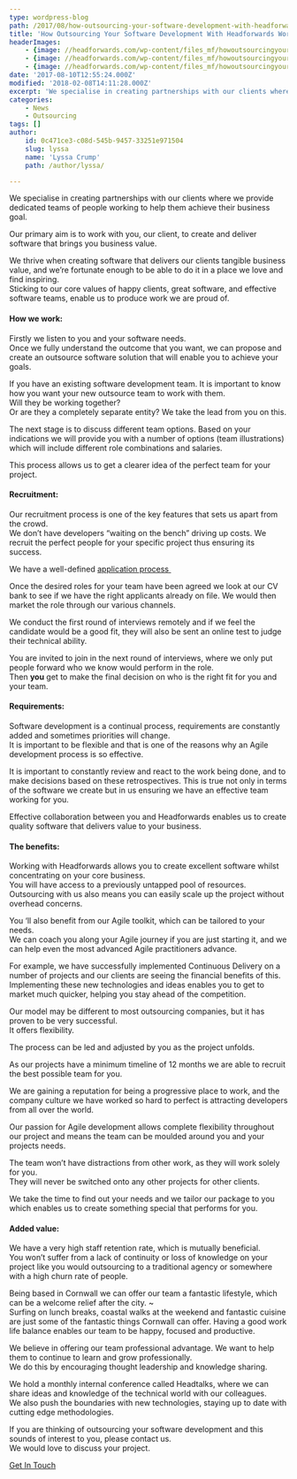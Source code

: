 ```yaml
---
type: wordpress-blog
path: /2017/08/how-outsourcing-your-software-development-with-headforwards-works
title: 'How Outsourcing Your Software Development With Headforwards Works'
headerImages:
    - {image: //headforwards.com/wp-content/files_mf/howoutsourcingyoursoftwaredevelopmentwithheadforwardsworks.jpg, text: 'How Outsourcing Your Software Development With Headforwards Works'}
    - {image: //headforwards.com/wp-content/files_mf/howoutsourcingyoursoftwaredevelopmentwithheadforwardsworks3.jpg, text: ""}
    - {image: //headforwards.com/wp-content/files_mf/howoutsourcingyoursoftwaredevelopmentwithheadforwardsworks2.jpg, text: ""}
date: '2017-08-10T12:55:24.000Z'
modified: '2018-02-08T14:11:28.000Z'
excerpt: 'We specialise in creating partnerships with our clients where we provide dedicated teams of people working to help them achieve their business goal. Our primary aim is to work with you, our client, to create and deliver software that brings you business value. We thrive when creating software that delivers our clients tangible business value, …'
categories:
    - News
    - Outsourcing
tags: []
author:
    id: 0c471ce3-c08d-545b-9457-33251e971504
    slug: lyssa
    name: 'Lyssa Crump'
    path: /author/lyssa/

---
```

We specialise in creating partnerships with our clients where we provide dedicated teams of people working to help them achieve their business goal.

Our primary aim is to work with you, our client, to create and deliver software that brings you business value.

We thrive when creating software that delivers our clients tangible business value, and we’re fortunate enough to be able to do it in a place we love and find inspiring.  
Sticking to our core values of happy clients, great software, and effective software teams, enable us to produce work we are proud of.

#### How we work:

Firstly we listen to you and your software needs.  
Once we fully understand the outcome that you want, we can propose and create an outsource software solution that will enable you to achieve your goals.

If you have an existing software development team. It is important to know how you want your new outsource team to work with them.  
Will they be working together?  
Or are they a completely separate entity? We take the lead from you on this.

The next stage is to discuss different team options. Based on your indications we will provide you with a number of options (team illustrations) which will include different role combinations and salaries.

This process allows us to get a clearer idea of the perfect team for your project.

#### Recruitment:

Our recruitment process is one of the key features that sets us apart from the crowd.  
We don’t have developers “waiting on the bench” driving up costs. We recruit the perfect people for your specific project thus ensuring its success.

We have a well-defined [application process ](https://www.headforwards.com/applying-to-work-at-headforwards/)

Once the desired roles for your team have been agreed we look at our CV bank to see if we have the right applicants already on file. We would then market the role through our various channels.

We conduct the first round of interviews remotely and if we feel the candidate would be a good fit, they will also be sent an online test to judge their technical ability.

You are invited to join in the next round of interviews, where we only put people forward who we know would perform in the role.  
Then **you** get to make the final decision on who is the right fit for you and your team.

#### Requirements:

Software development is a continual process, requirements are constantly added and sometimes priorities will change.  
It is important to be flexible and that is one of the reasons why an Agile development process is so effective.

It is important to constantly review and react to the work being done, and to make decisions based on these retrospectives. This is true not only in terms of the software we create but in us ensuring we have an effective team working for you.

Effective collaboration between you and Headforwards enables us to create quality software that delivers value to your business.

#### The benefits:

Working with Headforwards allows you to create excellent software whilst concentrating on your core business.  
You will have access to a previously untapped pool of resources.  
Outsourcing with us also means you can easily scale up the project without overhead concerns.

You ‘ll also benefit from our Agile toolkit, which can be tailored to your needs.  
We can coach you along your Agile journey if you are just starting it, and we can help even the most advanced Agile practitioners advance.

For example, we have successfully implemented Continuous Delivery on a number of projects and our clients are seeing the financial benefits of this. Implementing these new technologies and ideas enables you to get to market much quicker, helping you stay ahead of the competition.

Our model may be different to most outsourcing companies, but it has proven to be very successful.  
It offers flexibility.

The process can be led and adjusted by you as the project unfolds.

As our projects have a minimum timeline of 12 months we are able to recruit the best possible team for you.

We are gaining a reputation for being a progressive place to work, and the company culture we have worked so hard to perfect is attracting developers from all over the world.

Our passion for Agile development allows complete flexibility throughout our project and means the team can be moulded around you and your projects needs.

The team won’t have distractions from other work, as they will work solely for you.  
They will never be switched onto any other projects for other clients.

We take the time to find out your needs and we tailor our package to you which enables us to create something special that performs for you.

#### Added value:

We have a very high staff retention rate, which is mutually beneficial.  
You won’t suffer from a lack of continuity or loss of knowledge on your project like you would outsourcing to a traditional agency or somewhere with a high churn rate of people.

Being based in Cornwall we can offer our team a fantastic lifestyle, which can be a welcome relief after the city. ~  
Surfing on lunch breaks, coastal walks at the weekend and fantastic cuisine are just some of the fantastic things Cornwall can offer. Having a good work life balance enables our team to be happy, focused and productive.

We believe in offering our team professional advantage. We want to help them to continue to learn and grow professionally.  
We do this by encouraging thought leadership and knowledge sharing.

We hold a monthly internal conference called Headtalks, where we can share ideas and knowledge of the technical world with our colleagues.  
We also push the boundaries with new technologies, staying up to date with cutting edge methodologies.

If you are thinking of outsourcing your software development and this sounds of interest to you, please contact us.  
We would love to discuss your project.

[Get In Touch](https://www.headforwards.com/contactus/)
